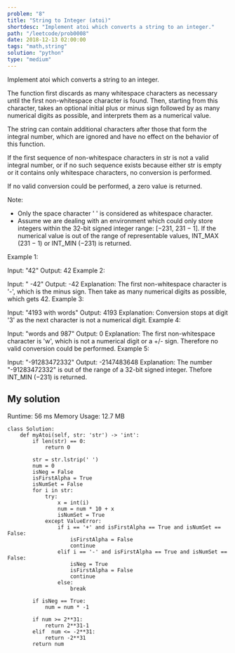 ```yaml
---
problem: "8"
title: "String to Integer (atoi)"
shortdesc: "Implement atoi which converts a string to an integer."
path: "/leetcode/prob0008"
date: 2018-12-13 02:00:00
tags: "math,string"
solution: "python"
type: "medium"
---
```


Implement atoi which converts a string to an integer.

The function first discards as many whitespace characters as necessary until the first non-whitespace character is found. Then, starting from this character, takes an optional initial plus or minus sign followed by as many numerical digits as possible, and interprets them as a numerical value.

The string can contain additional characters after those that form the integral number, which are ignored and have no effect on the behavior of this function.

If the first sequence of non-whitespace characters in str is not a valid integral number, or if no such sequence exists because either str is empty or it contains only whitespace characters, no conversion is performed.

If no valid conversion could be performed, a zero value is returned.

Note:

- Only the space character ' ' is considered as whitespace character.
- Assume we are dealing with an environment which could only store integers within the 32-bit signed integer range: [−231, 231 − 1]. If the numerical value is out of the range of representable values, INT_MAX (231 − 1) or INT_MIN (−231) is returned.

Example 1:

Input: "42"
Output: 42
Example 2:

Input: " -42"
Output: -42
Explanation: The first non-whitespace character is '-', which is the minus sign.
Then take as many numerical digits as possible, which gets 42.
Example 3:

Input: "4193 with words"
Output: 4193
Explanation: Conversion stops at digit '3' as the next character is not a numerical digit.
Example 4:

Input: "words and 987"
Output: 0
Explanation: The first non-whitespace character is 'w', which is not a numerical
digit or a +/- sign. Therefore no valid conversion could be performed.
Example 5:

Input: "-91283472332"
Output: -2147483648
Explanation: The number "-91283472332" is out of the range of a 32-bit signed integer.
Thefore INT_MIN (−231) is returned.

## My solution

Runtime: 56 ms
Memory Usage: 12.7 MB

```
class Solution:
    def myAtoi(self, str: 'str') -> 'int':
        if len(str) == 0:
            return 0

        str = str.lstrip(' ')
        num = 0
        isNeg = False
        isFirstAlpha = True
        isNumSet = False
        for i in str:
            try:
                x = int(i)
                num = num * 10 + x
                isNumSet = True
            except ValueError:
                if i == '+' and isFirstAlpha == True and isNumSet == False:
                    isFirstAlpha = False
                    continue
                elif i == '-' and isFirstAlpha == True and isNumSet == False:
                    isNeg = True
                    isFirstAlpha = False
                    continue
                else:
                    break

        if isNeg == True:
            num = num * -1

        if num >= 2**31:
            return 2**31-1
        elif  num <= -2**31:
            return -2**31
        return num
```

